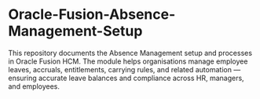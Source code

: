 # Oracle-Fusion-Absence-Management-Setup
This repository documents the Absence Management setup and processes in Oracle Fusion HCM. The module helps organisations manage employee leaves, accruals, entitlements, carrying rules, and related automation — ensuring accurate leave balances and compliance across HR, managers, and employees.
